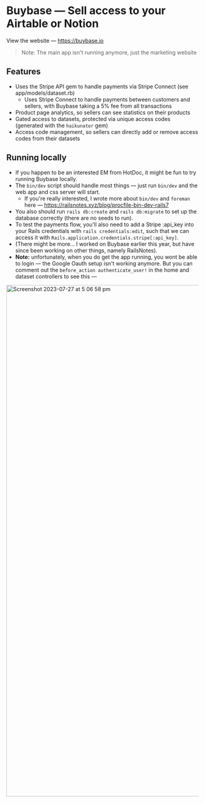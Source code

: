 # Buybase — Sell access to your Airtable or Notion

View the website — https://buybase.io

> Note: The main app isn't running anymore, just the marketing website

## Features
- Uses the Stripe API gem to handle payments via Stripe Connect (see app/models/dataset.rb)
  - Uses Stripe Connect to handle payments between customers and sellers, with Buybase taking a 5% fee from all transactions
- Product page analytics, so sellers can see statistics on their products
- Gated access to datasets, protected via unique access codes (generated with the `haikunator` gem)
- Access code management, so sellers can directly add or remove access codes from their datasets

## Running locally
- If you happen to be an interested EM from HotDoc, it might be fun to try running Buybase locally.
- The `bin/dev` script should handle most things — just run `bin/dev` and the web app and css server will start.
  - If you're really interested, I wrote more about `bin/dev` and `foreman` here — https://railsnotes.xyz/blog/procfile-bin-dev-rails7  
- You also should run `rails db:create` and `rails db:migrate` to set up the database correctly (there are no seeds to run).
- To test the payments flow, you'll also need to add a Stripe :api_key into your Rails credentials with `rails credentials:edit`, such that we can access it with `Rails.application.credentials.stripe[:api_key]`.
- (There might be more... I worked on Buybase earlier this year, but have since been working on other things, namely RailsNotes).
- **Note:** unfortunately, when you do get the app running, you wont be able to login — the Google Oauth setup isn't working anymore. But you can comment out the `before_action authenticate_user!` in the home and dataset controllers to see this —

<img width="1338" alt="Screenshot 2023-07-27 at 5 06 58 pm" src="https://github.com/harrison-broadbent/buybase-app/assets/5293153/543d4cef-f4f3-451b-b321-81753fa61fed">
